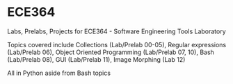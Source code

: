 # ECE364
Labs, Prelabs, Projects for ECE364 - Software Engineering Tools Laboratory

Topics covered include Collections (Lab/Prelab 00-05), Regular expressions (Lab/Prelab 06), Object Oriented Programming (Lab/Prelab 07, 10), Bash (Lab/Prelab 08), GUI (Lab/Prelab 11), Image Morphing (Lab 12)

All in Python aside from Bash topics
